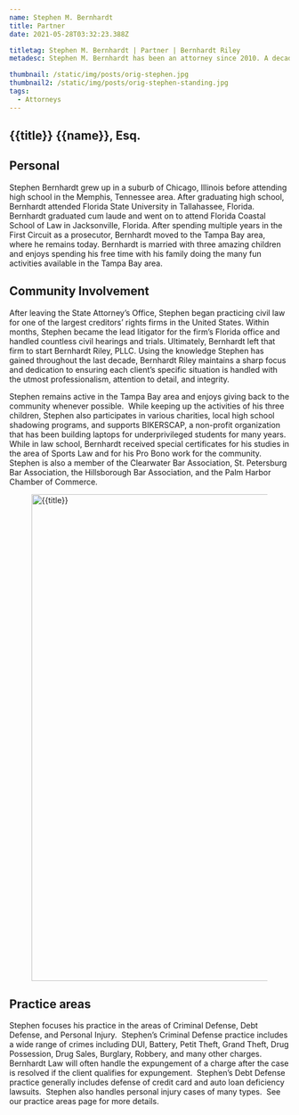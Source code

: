 ```yaml
---
name: Stephen M. Bernhardt
title: Partner
date: 2021-05-28T03:32:23.388Z

titletag: Stephen M. Bernhardt | Partner | Bernhardt Riley
metadesc: Stephen M. Bernhardt has been an attorney since 2010. A decade later, Stephen has accumulated extensive trial experience in both criminal and civil law.

thumbnail: /static/img/posts/orig-stephen.jpg
thumbnail2: /static/img/posts/orig-stephen-standing.jpg
tags:
  - Attorneys
---
```


<div class="text-lg max-w-prose mx-auto">
  <h2 class="pt-12 prose mb-8">
    <span class="block text-base text-center text-br-300 font-semibold tracking-wide uppercase">{{title}}</span>
    <span class="mt-2 block text-3xl text-center leading-8 font-extrabold tracking-tight text-br-900 sm:text-4xl">{{name}}, Esq.</span>
  </h2>

<div class="mt-6 prose prose-blue prose-lg text-gray-500 mx-auto mb-6">  
  <h2 class="text-br-900">Personal</h2>
  <p>Stephen Bernhardt grew up in a suburb of Chicago, Illinois before attending high
  school in the Memphis, Tennessee area. After graduating high school, Bernhardt
  attended Florida State University in Tallahassee, Florida. Bernhardt graduated
  cum laude and went on to attend Florida Coastal School of Law in Jacksonville,
  Florida. After spending multiple years in the First Circuit as a prosecutor,
  Bernhardt moved to the Tampa Bay area, where he remains today.
  Bernhardt is married with three amazing children and enjoys spending his free time
  with his family doing the many fun activities available in the Tampa Bay area.</p>
  <h2  class="text-br-900">Community Involvement</h2>
  <p>After leaving the State Attorney’s Office, Stephen began practicing civil law for one of the largest creditors’ rights firms in the United States. Within months, Stephen became the lead litigator for the firm’s Florida office and handled countless civil hearings and trials. Ultimately, Bernhardt left that firm to start Bernhardt Riley, PLLC. Using the knowledge Stephen has gained throughout the last decade, Bernhardt Riley maintains a sharp focus and dedication to ensuring each client’s specific situation is handled with the utmost professionalism, attention to detail, and integrity.</p>

  <p>Stephen remains active in the Tampa Bay area and enjoys giving back to the
  community whenever possible.  While keeping up the activities of his three
  children, Stephen also participates in various charities, local high school
  shadowing programs, and supports BIKERSCAP, a non-profit organization that has been building laptops for underprivileged students for many years. While in
  law school, Bernhardt received special certificates for his studies in the area of
  Sports Law and for his Pro Bono work for the community. Stephen is also a
  member of the Clearwater Bar Association, St. Petersburg Bar Association, the
  Hillsborough Bar Association, and the Palm Harbor Chamber of Commerce. </p>
  <figure>
    <img class="w-full rounded-md" src={{thumbnail}} alt="{{title}}" width="1310" height="873">
    <figcaption></figcaption>
  </figure>
  <h2  class="text-br-900">Practice areas</h2>
  <p>Stephen focuses his practice in the areas of Criminal Defense, Debt Defense, and
  Personal Injury.  Stephen’s Criminal Defense practice includes a wide range of
  crimes including DUI, Battery, Petit Theft, Grand Theft, Drug Possession, Drug
  Sales, Burglary, Robbery, and many other charges.  Bernhardt Law will often
  handle the expungement of a charge after the case is resolved if the client qualifies
  for expungement.  Stephen’s Debt Defense practice generally includes defense of
  credit card and auto loan deficiency lawsuits.  Stephen also handles personal injury
  cases of many types.  See our practice areas page for more details.</p>
</div>
